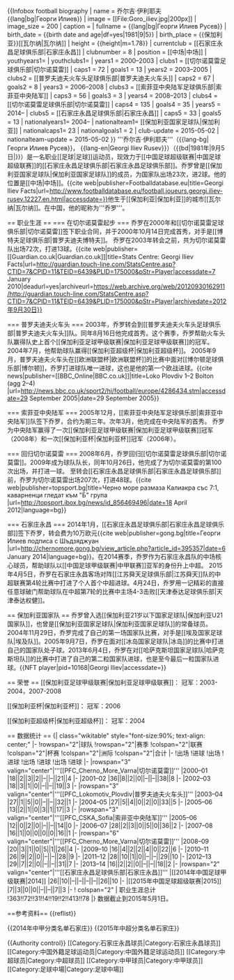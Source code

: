 
{{Infobox football biography
| name = 乔尔吉·伊利耶夫<br>{{lang|bg|Георги Илиев}}
| image = [[File:Goro_iliev.jpg|200px]]
| image_size = 200
| caption = 
| fullname = {{lang|bg|Георги Илиев Русев}}
| birth_date  = {{birth date and age|df=yes|1981|9|5}}
| birth_place = {{保加利亚}}[[瓦尔纳|瓦尔纳]]
| height = {{height|m=1.78}}
| currentclub = [[石家庄永昌足球俱乐部|石家庄永昌]]
| clubnumber = 8
| position = [[中场|中场]]
| youthyears1=
| youthclubs1=
| years1 = 2000–2003 | clubs1 = [[切尔诺莫雷足球俱乐部|切尔诺莫雷]]   | caps1 = 72 | goals1 = 13
| years2 = 2003–2005 | clubs2 = [[普罗夫迪夫火车头足球俱乐部|普罗夫迪夫火车头]] | caps2 = 67 | goals2 = 8
| years3 = 2006–2008 | clubs3 = [[索菲亚中央陆军足球俱乐部|索菲亚中央陆军]]     | caps3 = 56 | goals3 = 3
| years4 = 2008–2013 | clubs4 = [[切尔诺莫雷足球俱乐部|切尔诺莫雷]]   | caps4 = 135 | goals4 = 35
| years5 = 2014–     | clubs5 = [[石家庄永昌足球俱乐部|石家庄永昌]]   | caps5 = 33 | goals5 = 13
| nationalyears1= 2004–
| nationalteam1= [[保加利亚国家足球队|保加利亚]]
| nationalcaps1= 23 | nationalgoals1 = 2
| club-update = 2015-05-02
| nationalteam-update = 2015-05-02
}}
'''乔尔吉·伊利耶夫'''（{{lang-bg|Георги Илиев Русев}}， {{lang-en|Georgi Iliev Rusev}}）（{{bd|1981年|9月5日|}}）是一名职业[[足球|足球]]运动员，现效力于[[中国足球超级联赛|中国足球超级联赛]]的[[石家庄永昌足球俱乐部|石家庄永昌足球俱乐部]]。乔罗曾是[[保加利亚国家足球队|保加利亚国家足球队]]的成员，为国家队出场23次，进2球。他的位置是[[中场|中场]]。<ref>{{cite web|publisher=Footballdatabase.eu|title=Georgi Iliev Facts|url=http://www.footballdatabase.eu/football.joueurs.georgi.iliev-rusev.12227.en.html|accessdate=}}</ref>他生于[[保加利亚|保加利亚]]的城市[[瓦尔纳|瓦尔纳]]。在中国，他的昵称为'''乔罗'''。

== 职业生涯 ==
=== 在切尔诺莫雷起步 ===
乔罗在2000年和[[切尔诺莫雷足球俱乐部|切尔诺莫雷]]签下职业合同，并于2000年10月14日完成首秀，对手是[[博特夫足球俱乐部|普罗夫迪夫博特夫]]。
乔罗在2003年转会之前，共为切尔诺莫雷队出场72次，打进13球。<ref>{{cite web|publisher=[[Guardian.co.uk|Guardian.co.uk]]|title=Stats Centre: Georgi Iliev Facts|url=http://guardian.touch-line.com/StatsCentre.asp?CTID=7&CPID=11&TEID=6439&PLID=175000&pStr=Player|accessdate=7 January 2010|deadurl=yes|archiveurl=https://web.archive.org/web/20120930162911/http://guardian.touch-line.com/StatsCentre.asp?CTID=7&CPID=11&TEID=6439&PLID=175000&pStr=Player|archivedate=2012年9月30日}}</ref>

=== 普罗夫迪夫火车头 ===
2003年，乔罗转会到[[普罗夫迪夫火车头足球俱乐部|普罗夫迪夫火车头]]队。同年8月16日他完成首秀。这个赛季，乔罗帮助火车头队赢得队史上首个[[保加利亚足球甲级联赛|保加利亚足球甲级联赛]]的冠军。2004年7月，他帮助球队赢得[[保加利亚超级杯|保加利亚超级杯]]。
2005年9月，普罗夫迪夫火车头在[[欧洲联盟杯|欧洲联盟杯]]的比赛中面对[[博尔顿足球俱乐部|博尔顿]]，乔罗打进球队唯一进球，这也是他的第一个欧战进球。<ref>{{cite news|publisher=[[BBC_Online|BBC.co.uk]]|title=Lokо Plovdiv 1–2 Bolton (agg 2–4) |url=http://news.bbc.co.uk/sport2/hi/football/europe/4286434.stm|accessdate=29 September 2005|date=29 September 2005}}</ref>

=== 索菲亚中央陆军 ===
2005年12月，[[索菲亚中央陆军足球俱乐部|索菲亚中央陆军]]队签下乔罗，合约为期三年。次年3月，他完成在中央陆军的首秀。
乔罗为中央陆军赢得了一次[[保加利亚足球甲级联赛|保加利亚足球甲级联赛]]冠军（2008年）和一次[[保加利亚杯|保加利亚杯]]冠军（2006年）。

=== 回归切尔诺莫雷 ===
2008年6月，乔罗回归[[切尔诺莫雷足球俱乐部|切尔诺莫雷]]。2009年成为球队队长，同年10月26日，他完成了为切尔诺莫雷的第100次出场，并打进一球。
至转会[[石家庄永昌足球俱乐部|石家庄永昌足球俱乐部]]前，乔罗为切尔诺莫雷出场207次，打进48球。<ref>{{cite web|publisher=topsport.bg|title=Черно море размаза Калиакра със 7:1, каварненци гледат към "Б" група |url=http://topsport.ibox.bg/news/id_856469496|date=18 April 2012|language=bg}}</ref>

=== 石家庄永昌 ===
2014年1月，[[石家庄永昌足球俱乐部|石家庄永昌足球俱乐部]]签下乔罗，转会费为10万欧元<ref>{{cite web|publisher=gong.bg|title=Георги Илиев подписa с Шъдзяджуан |url=http://chernomore.gong.bg/view_article.php?article_id=395357|date=6 January 2014|language=bg}}</ref>。在2014赛季，乔罗作为石家庄永昌队的中场核心球员，帮助球队以[[中国足球甲级联赛|中甲联赛]]亚军的身份升上中超。
2015年4月5日，乔罗在石家庄永昌客场对阵[[江苏舜天足球俱乐部|江苏舜天]]队的中超联赛第4轮比赛中打进了个人首个中超进球。4月24日，乔罗用一记精彩的直接任意球破门帮助球队在中超第7轮的比赛中主场4-3击败[[天津泰达足球俱乐部|天津泰达权健]]。

== 保加利亚国家队 ==
乔罗曾入选[[保加利亚21岁以下国家足球队|保加利亚U21国家队]]，也曾是[[保加利亚国家足球队|保加利亚国家足球队]]的常备球员。
2004年11月29日，乔罗完成了自己的第一场国家队比赛，对手是[[埃及国家足球队|埃及队]]。2005年9月7日，乔罗在面对[[冰岛国家足球队|冰岛]]的比赛中打进自己的国家队处子球。2013年6月4日，乔罗在对[[哈萨克斯坦国家足球队|哈萨克斯坦队]]的比赛中打进了自己的第二粒国家队进球，也是至今最后一粒国家队进球。<ref>{{NFT player|pid=10168|Georgi Iliev|accessdate=}}</ref>

== 荣誉 ==
[[保加利亚足球甲级联赛|保加利亚足球甲级联赛]]：
冠军：2003-2004，2007-2008

[[保加利亚杯|保加利亚杯]]：
冠军：2006

[[保加利亚超级杯|保加利亚超级杯]]：
冠军：2004

== 数据统计 ==
{| class="wikitable" style="font-size:90%; text-align: center;"
|-
!rowspan="2"|球队
!rowspan="2"|赛季
!colspan="2"|联赛
!colspan="2"|杯赛
!colspan="2"|洲际
!colspan="2"|合计
|-
!出场
!进球
!出场
!进球
!出场
!进球
!出场
!进球
|-
|rowspan="3" valign="center"|'''[[PFC_Cherno_More_Varna|切尔诺莫雷]]'''
|2000–01
|18||2||3||2||–||–||21||4
|-
|2001–02
|36||8||2||0||–||–||38||8
|-
|2002–03
|18||3||1||0||–||–||19||3
|-
|rowspan="3" valign="center"|'''[[PFC_Lokomotiv_Plovdiv|普罗夫迪夫火车头]]'''
|2003–04
|27||1||5||0||–||–||32||1
|-
|2004–05
|27||5||4||0||2||0||33||5
|-
|2005–06
|13||2||1||0||3||1||17||3
|-
|rowspan="3" valign="center"|'''[[PFC_CSKA_Sofia|索非亚中央陆军]]'''
|2005–06
|12||0||2||0||–||–||14||0
|-
|2006–07
|28||2||3||0||5||0||36||2
|-
|2007–08
|16||1||0||0||0||0||16||1
|-
|rowspan="6" valign="center"|'''[[PFC_Cherno_More_Varna|切尔诺莫雷]]'''
|2008–09
|20||3||1||0||5||1||26||4
|-
|2009–10
|16||4||2||2||4||0||22||6
|-
|2010–11
|26||9||2||0||–||–||28||9
|-
|2011–12
|28||10||1||0||–||–||29||10
|-
|2012–13
|29||7||2||0||–||–||31||7
|-
|2013–14
|16||2||2||0||–||–||18||2
|-
|rowspan="2" valign="center"|'''[[石家庄永昌足球俱乐部|石家庄永昌]]'''
|[[2014年中国足球甲级联赛|2014]]
|26||10||–||–||–||–||26||10
|-
|[[2015年中国足球超级联赛|2015]]
|7||3||0||0||–||–||7||3
|-
! colspan="2" | 职业生涯总计
!363!!72!!31!!4!!19!!2!!413!!78
|}
数据截止到2015年5月1日。


==参考资料==
{{reflist}}

{{2014年中甲分类名单石家庄}}
{{2015年中超分类名单石家庄}}

{{Authority control}}
[[Category:石家庄永昌球员|Category:石家庄永昌球员]]
[[Category:中国外籍足球运动员|Category:中国外籍足球运动员]]
[[Category:中超球员|Category:中超球员]]
[[Category:中甲球员|Category:中甲球员]]
[[Category:足球中場|Category:足球中場]]